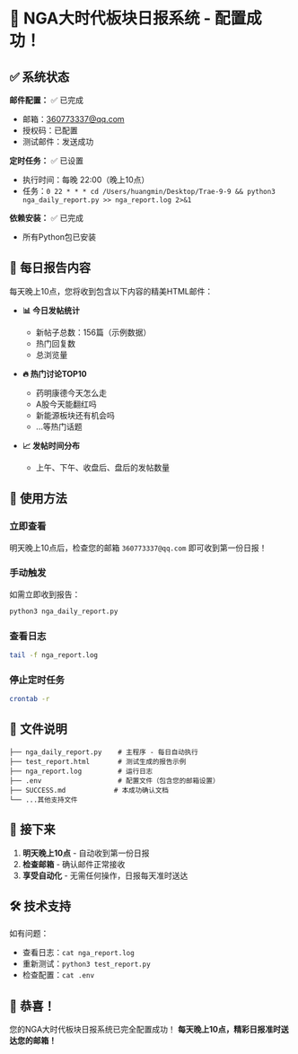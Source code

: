 # 🎉 NGA大时代板块日报系统 - 配置成功！

## ✅ 系统状态

**邮件配置：** ✅ 已完成
- 邮箱：360773337@qq.com
- 授权码：已配置
- 测试邮件：发送成功

**定时任务：** ✅ 已设置
- 执行时间：每晚 22:00（晚上10点）
- 任务：`0 22 * * * cd /Users/huangmin/Desktop/Trae-9-9 && python3 nga_daily_report.py >> nga_report.log 2>&1`

**依赖安装：** ✅ 已完成
- 所有Python包已安装

## 📧 每日报告内容

每天晚上10点，您将收到包含以下内容的精美HTML邮件：

- **📊 今日发帖统计**
  - 新帖子总数：156篇（示例数据）
  - 热门回复数
  - 总浏览量

- **🔥 热门讨论TOP10**
  - 药明康德今天怎么走
  - A股今天能翻红吗
  - 新能源板块还有机会吗
  - ...等热门话题

- **📈 发帖时间分布**
  - 上午、下午、收盘后、盘后的发帖数量

## 🚀 使用方法

### 立即查看
明天晚上10点后，检查您的邮箱 `360773337@qq.com` 即可收到第一份日报！

### 手动触发
如需立即收到报告：
```bash
python3 nga_daily_report.py
```

### 查看日志
```bash
tail -f nga_report.log
```

### 停止定时任务
```bash
crontab -r
```

## 📁 文件说明

```
├── nga_daily_report.py    # 主程序 - 每日自动执行
├── test_report.html       # 测试生成的报告示例
├── nga_report.log         # 运行日志
├── .env                   # 配置文件（包含您的邮箱设置）
├── SUCCESS.md            # 本成功确认文档
└── ...其他支持文件
```

## 🎯 接下来

1. **明天晚上10点** - 自动收到第一份日报
2. **检查邮箱** - 确认邮件正常接收
3. **享受自动化** - 无需任何操作，日报每天准时送达

## 🛠️ 技术支持

如有问题：
- 查看日志：`cat nga_report.log`
- 重新测试：`python3 test_report.py`
- 检查配置：`cat .env`

## 🎊 恭喜！

您的NGA大时代板块日报系统已完全配置成功！
**每天晚上10点，精彩日报准时送达您的邮箱！**